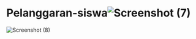 # Pelanggaran-siswa![Screenshot (7)](https://user-images.githubusercontent.com/124123375/215959677-f57852e4-c03a-403d-9038-8811eb255213.png)
![Screenshot (8)](https://user-images.githubusercontent.com/124123375/215959686-e3508e29-822f-4e65-a797-6e85af2ed01e.png)
